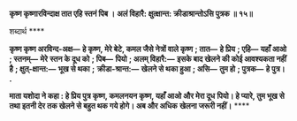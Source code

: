 **कृष्ण कृष्णारविन्दाक्ष तात एहि स्तनं पिब ।** **अलं विहारै: क्षुत्क्षान्त: क्रीडाश्रान्तोऽसि पुत्रक ॥ १५॥** 

शब्दार्थ **** 

**कृष्ण कृष्ण अरविन्द-अक्ष—** **हे कृष्ण, मेरे बेटे, कमल जैसे नेत्रों वाले कृष्ण** **; तात—** **हे प्रिय** **; एहि—** **यहाँ आओ** **; स्तनम्—** **मेरे** **स्तन के दूध को** **; पिब—** **पियो** **; अलम् विहारै:—** **इसके बाद खेलने की कोई आवश्यकता नहीं है** **; क्षुत्-क्षान्त:—** **भूख से थका** **;** **क्रीडा-श्रान्त:—** **खेलने से थका हुआ** **; असि—** **तुम हो** **; पुत्रक—** **हे पुत्र।** **.** 

**माता यशोदा ने कहा : हे प्रिय पुत्र कृष्ण, कमलनयन कृष्ण, यहाँ आओ और मेरा दूध** **पियो। हे प्यारे, तुम भूख से तथा इतनी देर तक खेलने से बहुत थक गये होगे। अब और अधिक** **खेलना जरूरी नहीं।** **** 